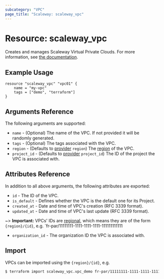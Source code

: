 ```yaml
---
subcategory: "VPC"
page_title: "Scaleway: scaleway_vpc"
---
```


# Resource: scaleway_vpc

Creates and manages Scaleway Virtual Private Clouds.
For more information, see [the documentation](https://www.scaleway.com/en/docs/network/vpc/concepts/).

## Example Usage

```hcl
resource "scaleway_vpc" "vpc01" {
    name = "my-vpc"
    tags = ["demo", "terraform"]
}
```

## Arguments Reference

The following arguments are supported:

- `name` - (Optional) The name of the VPC. If not provided it will be randomly generated.
- `tags` - (Optional) The tags associated with the VPC.
- `region` - (Defaults to [provider](../index.md#region) `region`) The [region](../guides/regions_and_zones.md#regions) of the VPC.
- `project_id` - (Defaults to [provider](../index.md#project_id) `project_id`) The ID of the project the VPC is associated with.

## Attributes Reference

In addition to all above arguments, the following attributes are exported:

- `id` - The ID of the VPC.
- `is_default` - Defines whether the VPC is the default one for its Project.
- `created_at` - Date and time of VPC's creation (RFC 3339 format).
- `updated_at` - Date and time of VPC's last update (RFC 3339 format).

~> **Important:** VPCs' IDs are [regional](../guides/regions_and_zones.md#resource-ids), which means they are of the form `{region}/{id}`, e.g. `fr-par/11111111-1111-1111-1111-111111111111

- `organization_id` - The organization ID the VPC is associated with.

## Import

VPCs can be imported using the `{region}/{id}`, e.g.

```bash
$ terraform import scaleway_vpc.vpc_demo fr-par/11111111-1111-1111-1111-111111111111
```
